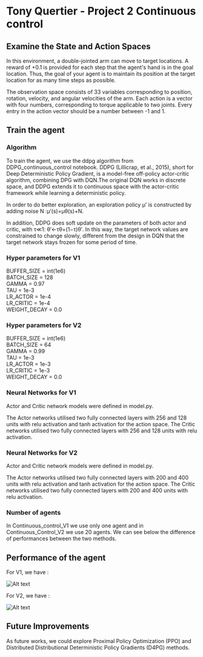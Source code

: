 
# Tony Quertier - Project 2 Continuous control


## Examine the State and Action Spaces

In this environment, a double-jointed arm can move to target locations. A reward of +0.1 is provided for each step that the agent's hand is in the goal location. Thus, the goal of your agent is to maintain its position at the target location for as many time steps as possible.

The observation space consists of 33 variables corresponding to position, rotation, velocity, and angular velocities of the arm. Each action is a vector with four numbers, corresponding to torque applicable to two joints. Every entry in the action vector should be a number between -1 and 1.


##  Train the agent


### Algorithm

To train the agent, we use the ddpg algorithm from DDPG_continuous_control notebook. 
DDPG (Lillicrap, et al., 2015), short for Deep Deterministic Policy Gradient, is a model-free off-policy actor-critic algorithm, combining DPG with DQN.The original DQN works in discrete space, and DDPG extends it to continuous space with the actor-critic framework while learning a deterministic policy.

In order to do better exploration, an exploration policy μ’ is constructed by adding noise N :μ′(s)=μθ(s)+N.

In addition, DDPG does soft update on the parameters of both actor and critic, with τ≪1: θ′←τθ+(1−τ)θ′. In this way, the target network values are constrained to change slowly, different from the design in DQN that the target network stays frozen for some period of time.

### Hyper parameters for V1

BUFFER_SIZE = int(1e6)  
BATCH_SIZE = 128        
GAMMA = 0.97            
TAU = 1e-3              
LR_ACTOR = 1e-4         
LR_CRITIC = 1e-4        
WEIGHT_DECAY = 0.0   

### Hyper parameters for V2

BUFFER_SIZE = int(1e6)  
BATCH_SIZE = 64        
GAMMA = 0.99           
TAU = 1e-3              
LR_ACTOR = 1e-3         
LR_CRITIC = 1e-3        
WEIGHT_DECAY = 0.0  

### Neural Networks for V1

Actor and Critic network models were defined in model.py.

The Actor networks utilised two fully connected layers with 256 and 128 units with relu activation and tanh activation for the action space. 
The Critic networks utilised two fully connected layers with 256 and 128 units with relu activation. 

### Neural Networks for V2

Actor and Critic network models were defined in model.py.

The Actor networks utilised two fully connected layers with 200 and 400 units with relu activation and tanh activation for the action space. 
The Critic networks utilised two fully connected layers with 200 and 400 units with relu activation. 

### Number of agents

In Continuous_control_V1 we use only one agent and in Continuous_Control_V2 we use 20 agents. We can see below the difference of performances between the two methods.



## Performance of the agent

For V1, we have :

![Alt text](https://github.com/Quertier/p2_continuous-control/blob/master/p2_continuous_control_V1.PNG)

For V2, we have :

![Alt text](https://github.com/Quertier/p2_continuous-control/blob/master/p2_continuous_control_V2.PNG)


## Future Improvements

As future works, we could explore Proximal Policy Optimization (PPO) and Distributed Distributional Deterministic Policy Gradients (D4PG) methods.




